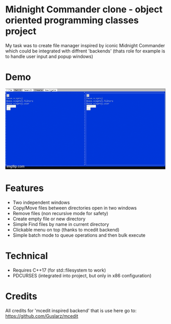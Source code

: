# Midnight Commander clone - object oriented programming classes project
My task was to create file manager inspired by iconic Midnight Commander which could be integrated with diffrent 'backends' (thats role for example is to handle user input and popup windows)

# Demo
![Demo](https://github.com/roman-oberenkowski/mc-mcedit/blob/74313e55938961810c96685dfac02d3d9d264826/readme_resources/demo.gif)

# Features
- Two independent windows
- Copy/Move files between directories open in two windows
- Remove files (non recursive mode for safety)
- Create empty file or new directory
- Simple Find files by name in current directory
- Clickable menu on top (thanks to mcedit backend)
- Simple batch mode to queue operations and then bulk execute

# Technical
- Requires C++17 (for std::filesystem to work)
- PDCURSES (integrated into project, but only in x86 configuration)

# Credits
All credits for 'mcedit inspired backend' that is use here go to:
https://github.com/Guslarz/mcedit



